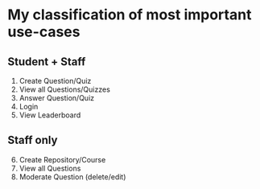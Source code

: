 # My classification of most important use-cases

## Student + Staff
1. Create Question/Quiz
2. View all Questions/Quizzes
3. Answer Question/Quiz
4. Login
5. View Leaderboard

## Staff only
6. Create Repository/Course
7. View all Questions
8. Moderate Question (delete/edit)
